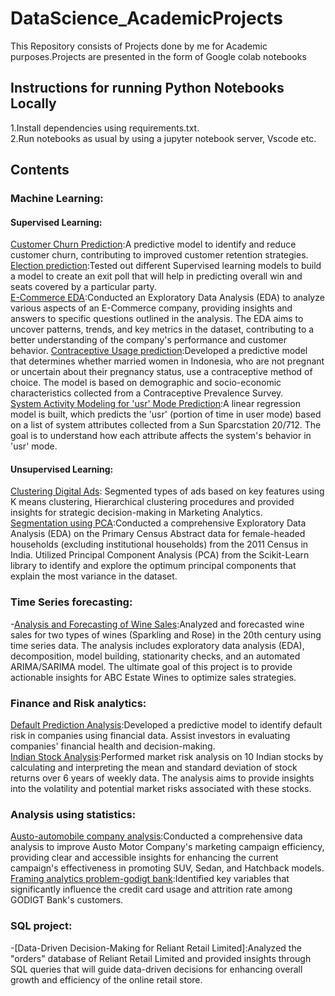 # DataScience_AcademicProjects
This Repository consists of Projects done by me for Academic purposes.Projects are presented in the form of Google colab notebooks<br>
## Instructions for running Python Notebooks Locally
1.Install dependencies using requirements.txt.<br>
2.Run notebooks as usual by using a jupyter notebook server, Vscode etc.<br>
## Contents
### Machine Learning:
#### Supervised Learning:
[Customer Churn Prediction](https://github.com/RajithaMamillapally/DataScience_AcademicProjects/tree/main/Capsone_project):A predictive model to identify and reduce customer churn, contributing to improved customer retention strategies.<br>
[Election prediction]():Tested out different Supervised learning models to build a model to create an exit poll that will help in predicting overall win and seats covered by a particular party.<br>
[E-Commerce EDA]():Conducted an Exploratory Data Analysis (EDA) to analyze various aspects of an E-Commerce company, providing insights and answers to specific questions outlined in the analysis. The EDA aims to uncover patterns, trends, and key metrics in the dataset, contributing to a better understanding of the company's performance and customer behavior.
[Contraceptive Usage prediction]():Developed a predictive model that determines whether married women in Indonesia, who are not pregnant or uncertain about their pregnancy status, use a contraceptive method of choice. The model is based on demographic and socio-economic characteristics collected from a Contraceptive Prevalence Survey.<br>
[System Activity Modeling for 'usr' Mode Prediction]():A linear regression model is built, which predicts the 'usr' (portion of time in user mode) based on a list of system attributes collected from a Sun Sparcstation 20/712. The goal is to understand how each attribute affects the system's behavior in 'usr' mode.<br>
#### Unsupervised Learning:
[Clustering Digital Ads](): Segmented types of ads based on key features using K means clustering, Hierarchical clustering procedures and provided insights for strategic decision-making in Marketing Analytics.<br>
[Segmentation using PCA]():Conducted a comprehensive Exploratory Data Analysis (EDA) on the Primary Census Abstract data for female-headed households (excluding institutional households) from the 2011 Census in India. Utilized Principal Component Analysis (PCA) from the Scikit-Learn library to identify and explore the optimum principal components that explain the most variance in the dataset.<br>
### Time Series forecasting:
-[Analysis and Forecasting of Wine Sales]():Analyzed and forecasted wine sales for two types of wines (Sparkling and Rose) in the 20th century using time series data. The analysis includes exploratory data analysis (EDA), decomposition, model building, stationarity checks, and an automated ARIMA/SARIMA model. The ultimate goal  of this project is to provide actionable insights for ABC Estate Wines to optimize sales strategies.<br>
### Finance and Risk analytics:
[Default Prediction Analysis]():Developed a predictive model to identify default risk in companies using financial data. Assist investors in evaluating companies' financial health and decision-making. <br>
[Indian Stock Analysis]():Performed market risk analysis on 10 Indian stocks by calculating and interpreting the mean and standard deviation of stock returns over 6 years of weekly data. The analysis aims to provide insights into the volatility and potential market risks associated with these stocks.<br>
### Analysis using statistics:
[Austo-automobile company analysis]():Conducted a comprehensive data analysis to improve Austo Motor Company's marketing campaign efficiency, providing clear and accessible insights for enhancing the current campaign's effectiveness in promoting SUV, Sedan, and Hatchback models.<br>
[Framing analytics problem-godigt bank]():Identified key variables that significantly influence the credit card usage and attrition rate among GODIGT Bank's customers.<br>
### SQL project:
-[Data-Driven Decision-Making for Reliant Retail Limited]:Analyzed the "orders" database of Reliant Retail Limited and provided insights through SQL queries that will guide data-driven decisions for enhancing overall growth and efficiency of the online retail store.<br>
